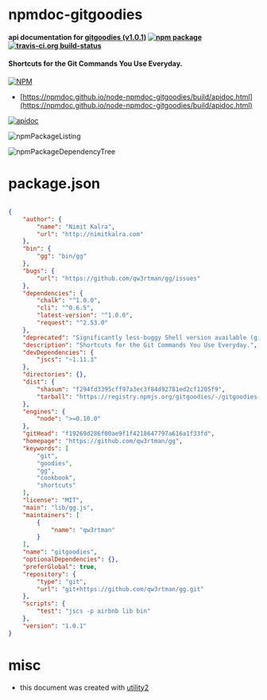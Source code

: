 # npmdoc-gitgoodies

#### api documentation for  [gitgoodies (v1.0.1)](https://github.com/qw3rtman/gg)  [![npm package](https://img.shields.io/npm/v/npmdoc-gitgoodies.svg?style=flat-square)](https://www.npmjs.org/package/npmdoc-gitgoodies) [![travis-ci.org build-status](https://api.travis-ci.org/npmdoc/node-npmdoc-gitgoodies.svg)](https://travis-ci.org/npmdoc/node-npmdoc-gitgoodies)

#### Shortcuts for the Git Commands You Use Everyday.

[![NPM](https://nodei.co/npm/gitgoodies.png?downloads=true&downloadRank=true&stars=true)](https://www.npmjs.com/package/gitgoodies)

- [https://npmdoc.github.io/node-npmdoc-gitgoodies/build/apidoc.html](https://npmdoc.github.io/node-npmdoc-gitgoodies/build/apidoc.html)

[![apidoc](https://npmdoc.github.io/node-npmdoc-gitgoodies/build/screenCapture.buildCi.browser.%252Ftmp%252Fbuild%252Fapidoc.html.png)](https://npmdoc.github.io/node-npmdoc-gitgoodies/build/apidoc.html)

![npmPackageListing](https://npmdoc.github.io/node-npmdoc-gitgoodies/build/screenCapture.npmPackageListing.svg)

![npmPackageDependencyTree](https://npmdoc.github.io/node-npmdoc-gitgoodies/build/screenCapture.npmPackageDependencyTree.svg)



# package.json

```json

{
    "author": {
        "name": "Nimit Kalra",
        "url": "http://nimitkalra.com"
    },
    "bin": {
        "gg": "bin/gg"
    },
    "bugs": {
        "url": "https://github.com/qw3rtman/gg/issues"
    },
    "dependencies": {
        "chalk": "^1.0.0",
        "cli": "^0.6.5",
        "latest-version": "^1.0.0",
        "request": "^2.53.0"
    },
    "deprecated": "Significantly less-buggy Shell version available (git.io/gitgoodies).",
    "description": "Shortcuts for the Git Commands You Use Everyday.",
    "devDependencies": {
        "jscs": "~1.11.3"
    },
    "directories": {},
    "dist": {
        "shasum": "f294fd3395cff97a3ec3f84d92781ed2cf1205f9",
        "tarball": "https://registry.npmjs.org/gitgoodies/-/gitgoodies-1.0.1.tgz"
    },
    "engines": {
        "node": ">=0.10.0"
    },
    "gitHead": "f19269d286f00ae9f1f4218647797a616a1f33fd",
    "homepage": "https://github.com/qw3rtman/gg",
    "keywords": [
        "git",
        "goodies",
        "gg",
        "cookbook",
        "shortcuts"
    ],
    "license": "MIT",
    "main": "lib/gg.js",
    "maintainers": [
        {
            "name": "qw3rtman"
        }
    ],
    "name": "gitgoodies",
    "optionalDependencies": {},
    "preferGlobal": true,
    "repository": {
        "type": "git",
        "url": "git+https://github.com/qw3rtman/gg.git"
    },
    "scripts": {
        "test": "jscs -p airbnb lib bin"
    },
    "version": "1.0.1"
}
```



# misc
- this document was created with [utility2](https://github.com/kaizhu256/node-utility2)
